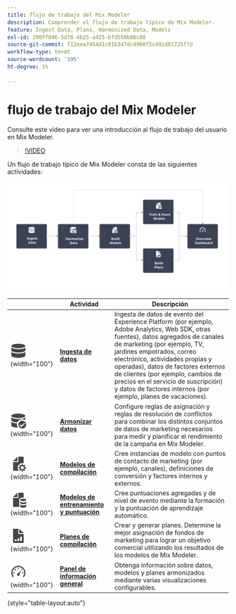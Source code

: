 ```yaml
---
title: flujo de trabajo del Mix Modeler
description: Comprender el flujo de trabajo típico de Mix Modeler.
feature: Ingest Data, Plans, Harmonized Data, Models
exl-id: 200ff846-5d78-4b25-a425-bfd558b88c88
source-git-commit: f12eea7454d1c81b347dc4960f5c491d81725f7d
workflow-type: tm+mt
source-wordcount: '195'
ht-degree: 1%

---
```


# flujo de trabajo del Mix Modeler

Consulte este vídeo para ver una introducción al flujo de trabajo del usuario en Mix Modeler.

>[!VIDEO](https://video.tv.adobe.com/v/3424854/?learn=on)


Un flujo de trabajo típico de Mix Modeler consta de las siguientes actividades:

![Texto alternativo](/help/assets/ApplicationWorkflow.svg)

|  | Actividad | Descripción |
|---|---|---|
| ![Datos](/help/assets/icons/Data.svg){width="100"} | [**Ingesta de datos**](../ingest-data/overview.md) | Ingesta de datos de evento del Experience Platform (por ejemplo, Adobe Analytics, Web SDK, otras fuentes), datos agregados de canales de marketing (por ejemplo, TV, jardines empotrados, correo electrónico, actividades propias y operadas), datos de factores externos de clientes (por ejemplo, cambios de precios en el servicio de suscripción) y datos de factores internos (por ejemplo, planes de vacaciones). |
| ![Comprobación de datos](/help/assets/icons/DataCheck.svg){width="100"} | [**Armonizar datos**](../harmonize-data/overview.md) | Configure reglas de asignación y reglas de resolución de conflictos para combinar los distintos conjuntos de datos de marketing necesarios para medir y planificar el rendimiento de la campaña en Mix Modeler. |
| ![ArchivoDeConfiguración](/help/assets/icons/FileGear.svg){width="100"} | [**Modelos de compilación**](../models/overview.md) | Cree instancias de modelo con puntos de contacto de marketing (por ejemplo, canales), definiciones de conversión y factores internos y externos. |
| ![DatosDeArchivo](/help/assets/icons/FileData.svg){width="100"} | [**Modelos de entrenamiento y puntuación**](../models/overview.md) | Cree puntuaciones agregadas y de nivel de evento mediante la formación y la puntuación de aprendizaje automático. |
| ![GráficoDeArchivos](/help/assets/icons/FileChart.svg){width="100"} | [**Planes de compilación**](../plans/overview.md) | Crear y generar planes. Determine la mejor asignación de fondos de marketing para lograr un objetivo comercial utilizando los resultados de los modelos de Mix Modeler. |
| ![Tablero](/help/assets/icons/Dashboard.svg){width="100"} | [**Panel de información general**](../dashboard/overview.md) | Obtenga información sobre datos, modelos y planes armonizados mediante varias visualizaciones configurables. |

{style="table-layout:auto"}

<!---
The detailed data-oriented flowchart below illustrates how:

* harmonized data is based on:

  * experience event data (originating from Analytics source connector, collected through Experience Platform SDKs and APIs, ingested through source connectors, or using streaming ingestion),
  * aggregate or summary data from walled gardens (like Facebook, YouTube), traffic sources, or offline advertising data, and 
  * definitions of harmonized fields and dataset rules.

* a model is based on:

  * the conversion and marketing touchpoint definitions resulting from the harmonized data and 
  * non-marketing aggregate or summary data containing internal or external factors.

* mult-touch attribution event scores can potentially be fed back into Experience Platform data lake for use in subsequent model configuration, training and scoring.

![Comprehensive workflow](/help/assets/comprehensive-workflow.svg)

-->
